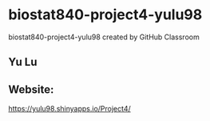 # biostat840-project4-yulu98
biostat840-project4-yulu98 created by GitHub Classroom
## Yu Lu

## Website:
https://yulu98.shinyapps.io/Project4/
